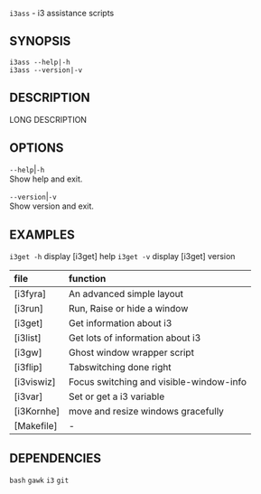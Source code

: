 `i3ass` - i3 assistance scripts

SYNOPSIS
--------
```text
i3ass --help|-h
i3ass --version|-v
```

DESCRIPTION
-----------
LONG DESCRIPTION


OPTIONS
-------

`--help`|`-h`  
Show help and exit.

`--version`|`-v`  
Show version and exit.



EXAMPLES
--------
`i3get -h` display [i3get] help 
`i3get -v` display [i3get] version 


|**file**  |     **function**          |
|:---------|:--------------------------|
|[i3fyra]  |An advanced simple layout
|[i3run]   |Run, Raise or hide a window
|[i3get]   |Get information about i3
|[i3list]  |Get lots of information about i3 
|[i3gw]    |Ghost window wrapper script
|[i3flip]  |Tabswitching done right
|[i3viswiz]|Focus switching and visible-window-info
|[i3var]   |Set or get a i3 variable
|[i3Kornhe]|move and resize windows gracefully
|[Makefile]| -


DEPENDENCIES
------------
`bash`
`gawk`
`i3`
`git`



